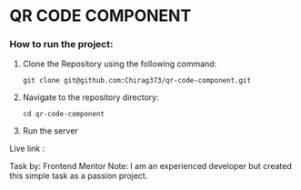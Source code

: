 # QR CODE COMPONENT

### How to run the project:

1. Clone the Repository using the following command:

    `git clone git@github.com:Chirag373/qr-code-component.git`

2. Navigate to the repository directory:

    `cd qr-code-component`

3. Run the server

Live link : 

Task by: Frontend Mentor
Note: I am an experienced developer but created this simple task as a passion project.
